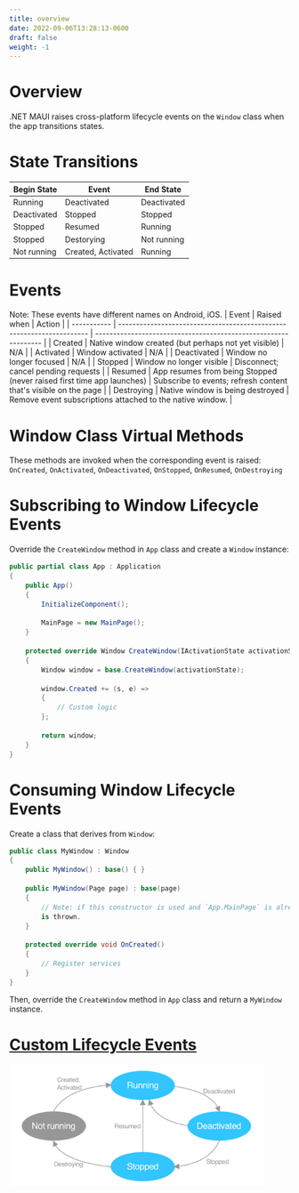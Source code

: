 ```yaml
---
title: overview
date: 2022-09-06T13:28:13-0600
draft: false
weight: -1
---
```


# Overview
.NET MAUI raises cross-platform lifecycle events on the `Window` class when the app transitions states.

# State Transitions
| Begin State | Event              | End State   |
| ----------- | ------------------ | ----------- |
| Running     | Deactivated        | Deactivated |
| Deactivated | Stopped            | Stopped     |
| Stopped     | Resumed            | Running     |
| Stopped     | Destorying         | Not running |
| Not running | Created, Activated | Running     |

# Events
Note: These events have different names on Android, iOS.
| Event       | Raised when                                                           | Action                                                          |
| ----------- | --------------------------------------------------------------------- | --------------------------------------------------------------- |
| Created     | Native window created (but perhaps not yet visible)                   | N/A                                                             |
| Activated   | Window activated                                                      | N/A                                                             |
| Deactivated | Window no longer focused                                              | N/A                                                             |
| Stopped     | Window no longer visible                                              | Disconnect; cancel pending requests                             |
| Resumed     | App resumes from being Stopped (never raised first time app launches) | Subscribe to events; refresh content that's visible on the page |
| Destroying  | Native window is being destroyed                                      | Remove event subscriptions attached to the native window.       |

# Window Class Virtual Methods
These methods are invoked when the corresponding event is raised:
`OnCreated`, `OnActivated`, `OnDeactivated`, `OnStopped`, `OnResumed`, `OnDestroying`

# Subscribing to Window Lifecycle Events
Override the `CreateWindow` method in `App` class and create a `Window` instance:
```cs
public partial class App : Application 
{
    public App() 
    {
        InitializeComponent();

        MainPage = new MainPage();
    }

    protected override Window CreateWindow(IActivationState activationState) 
    {
        Window window = base.CreateWindow(activationState);

        window.Created += (s, e) => 
        {
            // Custom logic
        };

        return window;
    }
}
```

# Consuming Window Lifecycle Events
Create a class that derives from `Window`:
```cs
public class MyWindow : Window 
{
    public MyWindow() : base() { }

    public MyWindow(Page page) : base(page) 
    {
        // Note: if this constructor is used and `App.MainPage` is already set, `InvalidOperationException`
        is thrown.
    }

    protected override void OnCreated() 
    {
        // Register services
    }
}
```
Then, override the `CreateWindow` method in `App` class and return a `MyWindow` instance.

# [Custom Lifecycle Events](https://learn.microsoft.com/en-us/_net/maui/fundamentals/app-lifecycle#custom-lifecycle-events)
<img src="app-lifecycle.png" style="width:4.76667in;height:2.275in" alt=".NET MAUI app lifecycle" />
